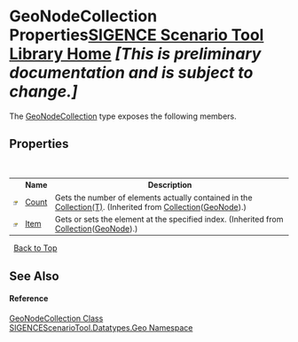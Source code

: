 # GeoNodeCollection Properties<a href="https://github.com/ObiWanLansi/SIGENCE-Scenario-Tool">SIGENCE Scenario Tool Library Home</a> _**\[This is preliminary documentation and is subject to change.\]**_

The <a href="195ad2ea-cc4b-7877-a889-8fe8f7d955b9.md">GeoNodeCollection</a> type exposes the following members.


## Properties
&nbsp;<table><tr><th></th><th>Name</th><th>Description</th></tr><tr><td>![Public property](media/pubproperty.gif "Public property")</td><td><a href="http://msdn2.microsoft.com/en-us/library/ms132433" target="_blank">Count</a></td><td>
Gets the number of elements actually contained in the <a href="http://msdn2.microsoft.com/en-us/library/ms132397" target="_blank">Collection(T)</a>.
 (Inherited from <a href="http://msdn2.microsoft.com/en-us/library/ms132397" target="_blank">Collection</a>(<a href="cd1ae6eb-a615-2da7-6111-381600560c04.md">GeoNode</a>).)</td></tr><tr><td>![Public property](media/pubproperty.gif "Public property")</td><td><a href="http://msdn2.microsoft.com/en-us/library/ms132434" target="_blank">Item</a></td><td>
Gets or sets the element at the specified index.
 (Inherited from <a href="http://msdn2.microsoft.com/en-us/library/ms132397" target="_blank">Collection</a>(<a href="cd1ae6eb-a615-2da7-6111-381600560c04.md">GeoNode</a>).)</td></tr></table>&nbsp;
<a href="#geonodecollection-properties">Back to Top</a>

## See Also


#### Reference
<a href="195ad2ea-cc4b-7877-a889-8fe8f7d955b9.md">GeoNodeCollection Class</a><br /><a href="22f4598b-4676-3d28-691e-d0e1597755ea.md">SIGENCEScenarioTool.Datatypes.Geo Namespace</a><br />